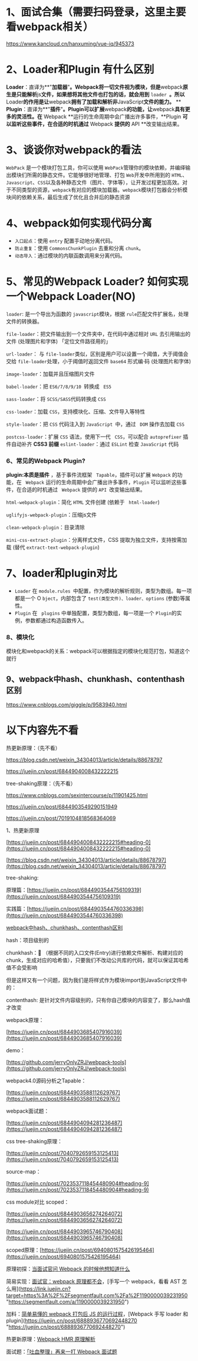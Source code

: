 # 1、面试合集（需要扫码登录，这里主要看webpack相关）

https://www.kancloud.cn/hanxuming/vue-iq/945373

# 2、Loader和Plugin 有什么区别

**Loader**：直译为**"**加载器**"**。**Webpack**将一切文件视为模块，但是**webpack**原生是只能解析**js**文件，如果想将其他文件也打包的话，就会用到** `loader `**。所以**Loader**的作用是让**webpack**拥有了加载和解析非**JavaScript**文件的能力。** **  **Plugin**：直译为**"**插件**"**。**Plugin**可以扩展**webpack**的功能，让**webpack**具有更多的灵活性。在** Webpack **运行的生命周期中会广播出许多事件，**Plugin **可以监听这些事件，在合适的时机通过** Webpack **提供的** API **改变输出结果。

# 3、谈谈你对webpack的看法

`WebPack` 是一个模块打包工具，你可以使用 `WebPack`管理你的模块依赖，并编绎输出模块们所需的静态文件。它能够很好地管理、打包 `Web`开发中所用到的 `HTML`、`Javascript`、`CSS`以及各种静态文件（图片、字体等），让开发过程更加高效。对于不同类型的资源，`webpack`有对应的模块加载器。`webpack`模块打包器会分析模块间的依赖关系，最后生成了优化且合并后的静态资源

# 4、webpack如何实现代码分离

* `入口起点`：使用 `entry` 配置手动地分离代码。
* `防止重复`：使用 `CommonsChunkPlugin` 去重和分离 `chunk`。
* `动态导入`：通过模块的内联函数调用来分离代码。

# 5、常见的Webpack Loader? 如何实现一个Webpack Loader(NO)

`loader`: 是一个导出为函数的 `javascript`模块，根据 `rule`匹配文件扩展名，处理文件的转换器。

`file-loader`：把文件输出到一个文件夹中，在代码中通过相对 `URL` 去引用输出的文件 (处理图片和字体) 「定位文件路径用的」

`url-loader`： 与 `file-loader`类似，区别是用户可以设置一个阈值，大于阈值会交给 `file-loader`处理，小于阈值时返回文件 `base64` 形式编·码 (处理图片和字体) 

`image-loader`：加载并且压缩图片文件

`babel-loader`：把 `ES6/7/8/9/10 `转换成 ` ES5`

`sass-loader`：将 `SCSS/SASS`代码转换成 `CSS`

`css-loader`：加载 `CSS`，支持模块化、压缩、文件导入等特性

`style-loader`：把 `CSS` 代码注入到 `JavaScript `中，通过 ` DOM` 操作去加载 `CSS`

`postcss-loader`：扩展 `CSS` 语法，使用下一代 ` CSS`，可以配合 `autoprefixer` 插件自动补齐 **CSS3 前缀**
`eslint-loader`：通过 `ESLint` 检查 `JavaScript` 代码

### 6、常见的Webpack Plugin?

 **plugin:本质是插件** ，基于事件流框架 ` Tapable`，插件可以扩展 `Webpack` 的功能，在 ` Webpack` 运行的生命周期中会广播出许多事件，`Plugin` 可以监听这些事件，在合适的时机通过 ` Webpack` 提供的 `API `改变输出结果。

`html-webpack-plugin`：简化 `HTML` 文件创建 (依赖于 ` html-loader`)

`uglifyjs-webpack-plugin`：压缩js文件

`clean-webpack-plugin`：目录清除

`mini-css-extract-plugin`：分离样式文件，CSS 提取为独立文件，支持按需加载 (替代 `extract-text-webpack-plugin`)

# 7、loader和plugin对比

* `Loader` 在 `module.rules `中配置，作为模块的解析规则，类型为数组。每一项都是一个 O `bject`，内部包含了 `test(类型文件)、loader、options` (参数)等属性。
* `Plugin` 在 ` plugins` 中单独配置，类型为数组，每一项是一个 `Plugin`的实例，参数都通过构造函数传入。

### 8、模块化

模块化和webpack的关系：webpack可以根据指定的模块化规范打包，知道这个就行

## 9、webpack中hash、chunkhash、contenthash区别

https://www.cnblogs.com/giggle/p/9583940.html

# 以下内容先不看

热更新原理：（先不看）

https://blog.csdn.net/weixin_34304013/article/details/88678797

https://juejin.cn/post/6844904008432222215

tree-shaking原理：（先不看）

https://www.cnblogs.com/sexintercourse/p/11901425.html

https://juejin.cn/post/6844903549290151949

https://juejin.cn/post/7019104818568364069

1、热更新原理

[https://juejin.cn/post/6844904008432222215#heading-0](https://juejin.cn/post/6844904008432222215#heading-0)

[https://blog.csdn.net/weixin_34304013/article/details/88678797](https://blog.csdn.net/weixin_34304013/article/details/88678797)

tree-shaking:

原理篇：[https://juejin.cn/post/6844903544756109319](https://juejin.cn/post/6844903544756109319)

实践篇：[https://juejin.cn/post/6844903544760336398](https://juejin.cn/post/6844903544760336398)

[webpack中hash、chunkhash、contenthash区别](https://www.cnblogs.com/giggle/p/9583940.html)

hash：项目级别的

chunkhash： （根据不同的入口文件(Entry)进行依赖文件解析、构建对应的chunk，生成对应的哈希值），只要我们不改动公共库的代码，就可以保证其哈希值不会受影响

但是这样又有一个问题，因为我们是将样式作为模块import到JavaScript文件中的：

contenthash: 是针对文件内容级别的，只有你自己模块的内容变了，那么hash值才改变

webpack原理：

[https://juejin.cn/post/6844903685407916039](https://juejin.cn/post/6844903685407916039)

demo：

[https://github.com/jerryOnlyZRJ/webpack-tools](https://github.com/jerryOnlyZRJ/webpack-tools)

webpack4.0源码分析之Tapable：

[https://juejin.cn/post/6844903588112629767](https://juejin.cn/post/6844903588112629767)

webpack面试题：

[https://juejin.cn/post/6844904094281236487](https://juejin.cn/post/6844904094281236487)

css tree-shaking原理：

[https://juejin.cn/post/7040792659153125413](https://juejin.cn/post/7040792659153125413)

source-map：

[https://juejin.cn/post/7023537118454480904#heading-9](https://juejin.cn/post/7023537118454480904#heading-9)

css module对比 scoped：

[https://juejin.cn/post/6844903656274264072](https://juejin.cn/post/6844903656274264072)

[https://juejin.cn/post/6844903965746790408](https://juejin.cn/post/6844903965746790408)

scoped原理：[https://juejin.cn/post/6940801575426195464](https://juejin.cn/post/6940801575426195464)

原理初探：[当面试官问 Webpack 的时候他想知道什么](https://juejin.cn/post/6943468761575849992 "https://juejin.cn/post/6943468761575849992")

简易实现：[面试官：webpack 原理都不会](https://link.juejin.cn?target=https%3A%2F%2Fgithub.com%2FCosen95%2Fblog%2Fissues%2F48 "https://github.com/Cosen95/blog/issues/48")，[手写一个 webpack，看看 AST 怎么用](https://link.juejin.cn?target=https%3A%2F%2Fsegmentfault.com%2Fa%2F1190000039231950 "https://segmentfault.com/a/1190000039231950")

加料：[简单易懂的 webpack 打包后 JS 的运行过程](https://juejin.cn/post/6844903520378814471 "https://juejin.cn/post/6844903520378814471")，[Webpack 手写 loader 和 plugin](https://juejin.cn/post/6888936770692448270 "https://juejin.cn/post/6888936770692448270")

热更新原理：[Webpack HMR 原理解析](https://link.juejin.cn?target=https%3A%2F%2Fzhuanlan.zhihu.com%2Fp%2F30669007 "https://zhuanlan.zhihu.com/p/30669007")

面试题：[「吐血整理」再来一打 Webpack 面试题](https://juejin.cn/post/6844904094281236487 "https://juejin.cn/post/6844904094281236487")
